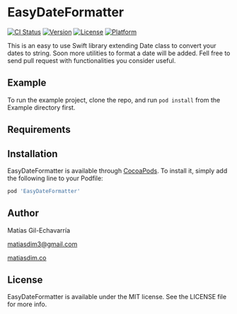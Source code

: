 # EasyDateFormatter

[![CI Status](https://img.shields.io/travis/matiasdim/EasyDateFormatter.svg?style=flat)](https://travis-ci.org/matiasdim/EasyDateFormatter)
[![Version](https://img.shields.io/cocoapods/v/EasyDateFormatter.svg?style=flat)](https://cocoapods.org/pods/EasyDateFormatter)
[![License](https://img.shields.io/cocoapods/l/EasyDateFormatter.svg?style=flat)](https://cocoapods.org/pods/EasyDateFormatter)
[![Platform](https://img.shields.io/cocoapods/p/EasyDateFormatter.svg?style=flat)](https://cocoapods.org/pods/EasyDateFormatter)

This is an easy to use Swift library extending Date class to convert your dates to string. Soon more utilities to format a date will be added. Fell free to send pull request with functionalities you consider useful.

## Example

To run the example project, clone the repo, and run `pod install` from the Example directory first.

## Requirements

## Installation

EasyDateFormatter is available through [CocoaPods](https://cocoapods.org). To install
it, simply add the following line to your Podfile:

```ruby
pod 'EasyDateFormatter'
```

## Author

Matías Gil-Echavarría

matiasdim3@gmail.com

[matiasdim.co](https://www.matiasdim.co/)

## License

EasyDateFormatter is available under the MIT license. See the LICENSE file for more info.

